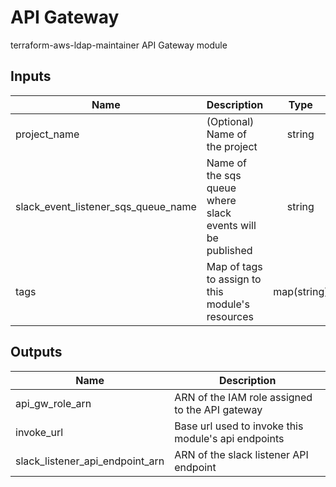 # API Gateway

terraform-aws-ldap-maintainer API Gateway module

## Inputs

| Name | Description | Type | Default | Required |
|------|-------------|:----:|:-----:|:-----:|
| project\_name | (Optional) Name of the project | string | `"ldap-maintainer"` | no |
| slack\_event\_listener\_sqs\_queue\_name | Name of the sqs queue where slack events will be published | string | n/a | yes |
| tags | Map of tags to assign to this module's resources | map(string) | `<map>` | no |

## Outputs

| Name | Description |
|------|-------------|
| api\_gw\_role\_arn | ARN of the IAM role assigned to the API gateway |
| invoke\_url | Base url used to invoke this module's api endpoints |
| slack\_listener\_api\_endpoint\_arn | ARN of the slack listener API endpoint |

